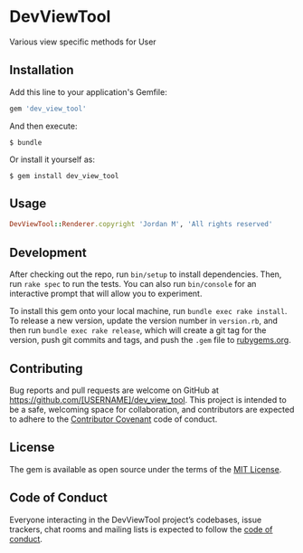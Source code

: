 # DevViewTool

Various view specific methods for User

## Installation

Add this line to your application's Gemfile:

```ruby
gem 'dev_view_tool'
```

And then execute:

    $ bundle

Or install it yourself as:

    $ gem install dev_view_tool

## Usage

```ruby
DevViewTool::Renderer.copyright 'Jordan M', 'All rights reserved'
```


## Development

After checking out the repo, run `bin/setup` to install dependencies. Then, run `rake spec` to run the tests. You can also run `bin/console` for an interactive prompt that will allow you to experiment.

To install this gem onto your local machine, run `bundle exec rake install`. To release a new version, update the version number in `version.rb`, and then run `bundle exec rake release`, which will create a git tag for the version, push git commits and tags, and push the `.gem` file to [rubygems.org](https://rubygems.org).

## Contributing

Bug reports and pull requests are welcome on GitHub at https://github.com/[USERNAME]/dev_view_tool. This project is intended to be a safe, welcoming space for collaboration, and contributors are expected to adhere to the [Contributor Covenant](http://contributor-covenant.org) code of conduct.

## License

The gem is available as open source under the terms of the [MIT License](http://opensource.org/licenses/MIT).

## Code of Conduct

Everyone interacting in the DevViewTool project’s codebases, issue trackers, chat rooms and mailing lists is expected to follow the [code of conduct](https://github.com/[USERNAME]/dev_view_tool/blob/master/CODE_OF_CONDUCT.md).
